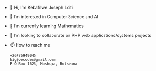 - 👋 Hi, I’m Kebafilwe Joseph Loiti
- 👀 I’m interested in Computer Science and AI
- 🌱 I’m currently learning Mathematics
- 💞️ I’m looking to collaborate on PHP web applications/systems projects
- 📫 How to reach me 
    
      +26776949045
      bigjoecodes@gmail.com
      P O Box 1625, Moshupa, Botswana

<!---
loitijoseph/loitijoseph is a ✨ special ✨ repository because its `README.md` (this file) appears on your GitHub profile.
You can click the Preview link to take a look at your changes.
--->
